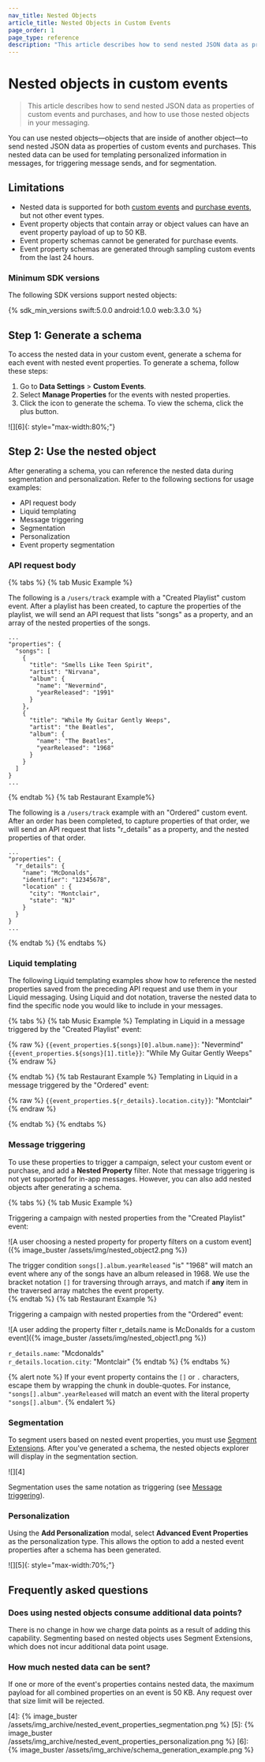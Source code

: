 ```yaml
---
nav_title: Nested Objects
article_title: Nested Objects in Custom Events
page_order: 1
page_type: reference
description: "This article describes how to send nested JSON data as properties of custom events and purchases, and how to use those nested objects in your messaging."
---
```


# Nested objects in custom events

> This article describes how to send nested JSON data as properties of custom events and purchases, and how to use those nested objects in your messaging.

You can use nested objects—objects that are inside of another object—to send nested JSON data as properties of custom events and purchases. This nested data can be used for templating personalized information in messages, for triggering message sends, and for segmentation.

## Limitations

- Nested data is supported for both [custom events]({{site.baseurl}}/user_guide/data_and_analytics/custom_data/custom_events/) and [purchase events]({{site.baseurl}}/user_guide/data_and_analytics/custom_data/purchase_events/), but not other event types.
- Event property objects that contain array or object values can have an event property payload of up to 50 KB.
- Event property schemas cannot be generated for purchase events.
- Event property schemas are generated through sampling custom events from the last 24 hours.

### Minimum SDK versions

The following SDK versions support nested objects:

{% sdk_min_versions swift:5.0.0 android:1.0.0 web:3.3.0 %}

## Step 1: Generate a schema

To access the nested data in your custom event, generate a schema for each event with nested event properties. To generate a schema, follow these steps:

1. Go to **Data Settings** > **Custom Events**.
2. Select **Manage Properties** for the events with nested properties.
3. Click the icon to generate the schema. To view the schema, click the plus button.

![][6]{: style="max-width:80%;"}

## Step 2: Use the nested object

After generating a schema, you can reference the nested data during segmentation and personalization. Refer to the following sections for usage examples:

- API request body
- Liquid templating
- Message triggering
- Segmentation
- Personalization
- Event property segmentation

### API request body

{% tabs %}
{% tab Music Example %}

The following is a `/users/track` example with a "Created Playlist" custom event. After a playlist has been created, to capture the properties of the playlist, we will send an API request that lists "songs" as a property, and an array of the nested properties of the songs.

```
...
"properties": {
  "songs": [
    {
      "title": "Smells Like Teen Spirit",
      "artist": "Nirvana",
      "album": {
        "name": "Nevermind",
        "yearReleased": "1991"
      }
    },
    {
      "title": "While My Guitar Gently Weeps",
      "artist": "the Beatles",
      "album": {
        "name": "The Beatles",
        "yearReleased": "1968"
      }
    }
  ]
}
...
```
{% endtab %}
{% tab Restaurant Example%}

The following is a `/users/track` example with an "Ordered" custom event. After an order has been completed, to capture properties of that order, we will send an API request that lists "r_details" as a property, and the nested properties of that order.

```
...
"properties": {
  "r_details": {
    "name": "McDonalds",
    "identifier": "12345678",
    "location" : {
      "city": "Montclair",
      "state": "NJ"
    }
  }
}
...
```
{% endtab %}
{% endtabs %}

### Liquid templating

The following Liquid templating examples show how to reference the nested properties saved from the preceding API request and use them in your Liquid messaging. Using Liquid and dot notation, traverse the nested data to find the specific node you would like to include in your messages.

{% tabs %}
{% tab Music Example %}
Templating in Liquid in a message triggered by the "Created Playlist" event:

{% raw %}
`{{event_properties.${songs}[0].album.name}}`: "Nevermind"<br>
`{{event_properties.${songs}[1].title}}`: "While My Guitar Gently Weeps"
{% endraw %}

{% endtab %}
{% tab Restaurant Example %}
Templating in Liquid in a message triggered by the "Ordered" event:

{% raw %}
`{{event_properties.${r_details}.location.city}}`: "Montclair"
{% endraw %}

{% endtab %}
{% endtabs %}

### Message triggering

To use these properties to trigger a campaign, select your custom event or purchase, and add a **Nested Property** filter. Note that message triggering is not yet supported for in-app messages. However, you can also add nested objects after generating a schema.

{% tabs %}
{% tab Music Example %}

Triggering a campaign with nested properties from the "Created Playlist" event:

![A user choosing a nested property for property filters on a custom event]({% image_buster /assets/img/nested_object2.png %})

The trigger condition `songs[].album.yearReleased` "is" "1968" will match an event where any of the songs have an album released in 1968. We use the bracket notation `[]` for traversing through arrays, and match if **any** item in the traversed array matches the event property.<br>
{% endtab %}
{% tab Restaurant Example %}

Triggering a campaign with nested properties from the "Ordered" event:

![A user adding the property filter r_details.name is McDonalds for a custom event]({% image_buster /assets/img/nested_object1.png %})

`r_details.name`: "Mcdonalds"<br>
`r_details.location.city`: "Montclair"
{% endtab %}
{% endtabs %}

{% alert note %} If your event property contains the `[]` or `.` characters, escape them by wrapping the chunk in double-quotes. For instance, `"songs[].album".yearReleased` will match an event with the literal property `"songs[].album"`.  {% endalert %}

### Segmentation

To segment users based on nested event properties, you must use [Segment Extensions]({{site.baseurl}}/user_guide/engagement_tools/segments/segment_extension/). After you've generated a schema, the nested objects explorer will display in the segmentation section. 

![][4]

Segmentation uses the same notation as triggering (see [Message triggering](#message-triggering)).

### Personalization

Using the **Add Personalization** modal, select **Advanced Event Properties** as the personalization type. This allows the option to add a nested event properties after a schema has been generated.

![][5]{: style="max-width:70%;"}

## Frequently asked questions

### Does using nested objects consume additional data points?

There is no change in how we charge data points as a result of adding this capability. Segmenting based on nested objects uses Segment Extensions, which does not incur additional data point usage.

### How much nested data can be sent?

If one or more of the event's properties contains nested data, the maximum payload for all combined properties on an event is 50 KB. Any request over that size limit will be rejected.

[4]: {% image_buster /assets/img_archive/nested_event_properties_segmentation.png %}
[5]: {% image_buster /assets/img_archive/nested_event_properties_personalization.png %}
[6]: {% image_buster /assets/img_archive/schema_generation_example.png %}